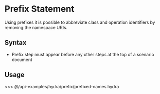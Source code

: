 # Prefix Statement

Using prefixes it is possible to abbreviate class and operation identifiers by removing
the namespace URIs.

## Syntax

* Prefix step must appear before any other steps at the top of a scenario document

## Usage

<<< @/api-examples/hydra/prefix/prefixed-names.hydra
